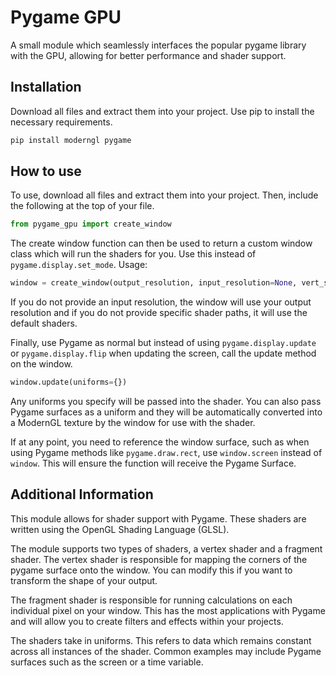 
# Pygame GPU

A small module which seamlessly interfaces the popular pygame library with the GPU, allowing for better performance and shader support.


## Installation

Download all files and extract them into your project. Use pip to install the necessary requirements.

```bash
pip install moderngl pygame
```
    
## How to use

To use, download all files and extract them into your project. Then, include the following at the top of your file.

```py
from pygame_gpu import create_window
```

The create window function can then be used to return a custom window class which will run the shaders for you. Use this instead of `pygame.display.set_mode`. Usage:

```py
window = create_window(output_resolution, input_resolution=None, vert_shader=None, frag_shader=None)
```

If you do not provide an input resolution, the window will use your output resolution and if you do not provide specific shader paths, it will use the default shaders.

Finally, use Pygame as normal but instead of using `pygame.display.update` or `pygame.display.flip` when updating the screen, call the update method on the window.

```py
window.update(uniforms={})
```

Any uniforms you specify will be passed into the shader. You can also pass Pygame surfaces as a uniform and they will be automatically converted into a ModernGL texture by the window for use with the shader.

If at any point, you need to reference the window surface, such as when using Pygame methods like `pygame.draw.rect`, use `window.screen` instead of `window`. This will ensure the function will receive the Pygame Surface.


## Additional Information

This module allows for shader support with Pygame. These shaders are written using the OpenGL Shading Language (GLSL). 

The module supports two types of shaders, a vertex shader and a fragment shader. The vertex shader is responsible for mapping the corners of the pygame surface onto the window. You can modify this if you want to transform the shape of your output.

The fragment shader is responsible for running calculations on each individual pixel on your window. This has the most applications with Pygame and will allow you to create filters and effects within your projects.

The shaders take in uniforms. This refers to data which remains constant across all instances of the shader. Common examples may include Pygame surfaces such as the screen or a time variable.
